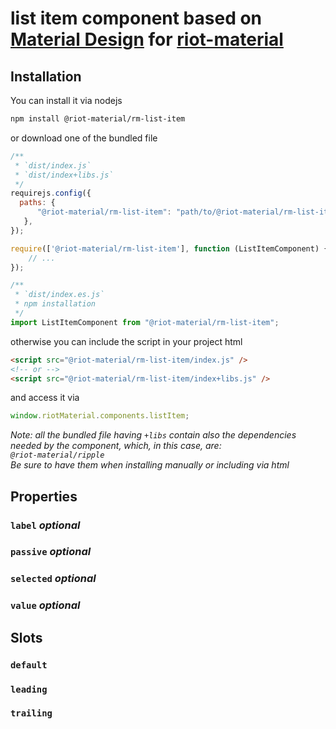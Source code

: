 # list item component based on [Material Design](https://material.io/components/selection-controls#list-itemes) for [riot-material](https://github.com/riot-material/riot-material)
## Installation
You can install it via nodejs
```sh
npm install @riot-material/rm-list-item
```
or download one of the bundled file
```js
/**
 * `dist/index.js`
 * `dist/index+libs.js`
 */
requirejs.config({
  paths: {
      "@riot-material/rm-list-item": "path/to/@riot-material/rm-list-item",
   },
});

require(['@riot-material/rm-list-item'], function (ListItemComponent) {
    // ...
});

/**
 * `dist/index.es.js`
 * npm installation
 */
import ListItemComponent from "@riot-material/rm-list-item";

```
otherwise you can include the script in your project html
```html
<script src="@riot-material/rm-list-item/index.js" />
<!-- or -->
<script src="@riot-material/rm-list-item/index+libs.js" />
```
and access it via
```js
window.riotMaterial.components.listItem;
```
*Note: all the bundled file having `+libs` contain also the dependencies needed by the component, which, in this case, are:  
`@riot-material/ripple`  
Be sure to have them when installing manually or including via html*
## Properties
<!-- ### `disabled` -->
### `label` *optional*
### `passive` *optional*
### `selected` *optional*
### `value` *optional*
## Slots
### `default`
### `leading`
### `trailing`